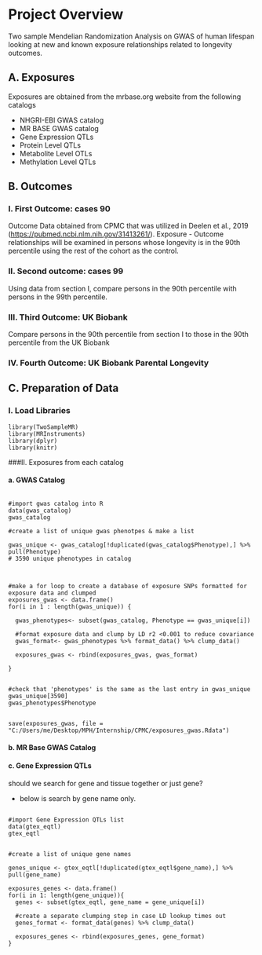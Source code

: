 # Project Overview
Two sample Mendelian Randomization Analysis on GWAS of human lifespan looking at new and known exposure relationships related to longevity outcomes.

## A. Exposures

Exposures are obtained from the mrbase.org website from the following catalogs
  - NHGRI-EBI GWAS catalog
  - MR BASE GWAS catalog
  - Gene Expression QTLs
  - Protein Level QTLs
  - Metabolite Level OTLs
  - Methylation Level QTLs

## B. Outcomes

### I. First Outcome: cases 90

Outcome Data obtained from CPMC that was utilized in Deelen et al., 2019 (https://pubmed.ncbi.nlm.nih.gov/31413261/). Exposure - Outcome relationships will be examined in persons whose longevity is in the 90th percentile using the rest of the cohort as the control.


### II. Second outcome: cases 99

Using data from section I, compare persons in the 90th percentile with persons in the 99th percentile. 

### III. Third Outcome: UK Biobank

Compare persons in the 90th percentile from section I to those in the 90th percentile from the UK Biobank

### IV. Fourth Outcome: UK Biobank Parental Longevity
## C. Preparation of Data

### I. Load Libraries
```{r}
library(TwoSampleMR)
library(MRInstruments)
library(dplyr)
library(knitr)
```

###II.  Exposures from each catalog


#### a. GWAS Catalog

```{r}

#import gwas catalog into R
data(gwas_catalog)
gwas_catalog

#create a list of unique gwas phenotpes & make a list

gwas_unique <- gwas_catalog[!duplicated(gwas_catalog$Phenotype),] %>% pull(Phenotype)
# 3590 unique phenotypes in catalog



#make a for loop to create a database of exposure SNPs formatted for exposure data and clumped
exposures_gwas <- data.frame()
for(i in 1 : length(gwas_unique)) {
  
  gwas_phenotypes<- subset(gwas_catalog, Phenotype == gwas_unique[i])
  
  #format exposure data and clump by LD r2 <0.001 to reduce covariance
  gwas_format<- gwas_phenotypes %>% format_data() %>% clump_data()

  exposures_gwas <- rbind(exposures_gwas, gwas_format)
    
}

  
#check that 'phenotypes' is the same as the last entry in gwas_unique
gwas_unique[3590]
gwas_phenotypes$Phenotype


save(exposures_gwas, file = "C:/Users/me/Desktop/MPH/Internship/CPMC/exposures_gwas.Rdata")
```

#### b. MR Base GWAS Catalog

#### c. Gene Expression QTLs
should we search for gene and tissue together or just gene?
- below is search by gene name only.
```{r}

#import Gene Expression QTLs list
data(gtex_eqtl)
gtex_eqtl


#create a list of unique gene names

genes_unique <- gtex_eqtl[!duplicated(gtex_eqtl$gene_name),] %>% pull(gene_name)

exposures_genes <- data.frame()
for(i in 1: length(gene_unique)){
  genes <- subset(gtex_eqtl, gene_name = gene_unique[i])
  
  #create a separate clumping step in case LD lookup times out
  genes_format <- format_data(genes) %>% clump_data()
  
  exposures_genes <- rbind(exposures_genes, gene_format)
}
```